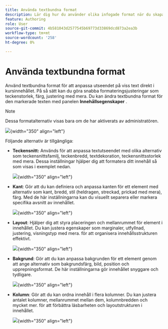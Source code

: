 ```yaml
---
title: Använda textbundna format
description: Lär dig hur du använder olika infogade format när du skapar utbildningsinnehåll i utbildningsmaterialet
feature: Authoring
role: User
source-git-commit: 4b581043d2577545b69773d33869dcd873a2ea3b
workflow-type: tm+mt
source-wordcount: '258'
ht-degree: 0%

---
```


# Använda textbundna format

Använd textbundna format för att anpassa utseendet på viss text direkt i kursinnehållet. På så sätt kan du göra snabba formateringsjusteringar som teckenstorlek, färg, justering med mera. Du kan ändra textbundna format för den markerade texten med panelen **Innehållsegenskaper** .

>[!NOTE]
>
> Dessa formatalternativ visas bara om de har aktiverats av administratören.

![](assets/content-properties-learning-content.png){width="350" align="left"}

Följande alternativ är tillgängliga:

- **Teckensnitt:** Används för att anpassa textutseendet med olika alternativ som teckensnittsfamilj, teckenbredd, textdekoration, teckensnittsstorlek med mera. Dessa inställningar hjälper dig att formatera ditt innehåll så som visas i exemplet nedan.

  ![](assets/font-learning-content.png){width="350" align="left"}

- **Kant**: Gör att du kan definiera och anpassa kanten för ett element med alternativ som kant, bredd, stil (heldragen, streckad, prickad med mera), färg. Med de här inställningarna kan du visuellt separera eller markera specifika avsnitt av innehållet.

  ![](assets/border-learning-content.png){width="350" align="left"}

- **Layout**: Hjälper dig att styra placeringen och mellanrummet för element i innehållet. Du kan justera egenskaper som marginaler, utfyllnad, justering, visningstyp med mera. för att organisera innehållsstrukturen effektivt.

  ![](assets/layout-learning-content.png){width="350" align="left"}

- **Bakgrund**: Gör att du kan anpassa bakgrunden för ett element genom att ange alternativ som bakgrundsfärg, bild, position och upprepningsformat. De här inställningarna gör innehållet snyggare och tydligare.

  ![](assets/background-learning-content.png){width="350" align="left"}

- **Kolumn**: Gör att du kan ordna innehåll i flera kolumner. Du kan justera antalet kolumner, mellanrummet mellan dem, kolumnbredden och mycket mer. för att förbättra läsbarheten och layoutstrukturen i innehållet.

  ![](assets/column-learning-content.png){width="350" align="left"}